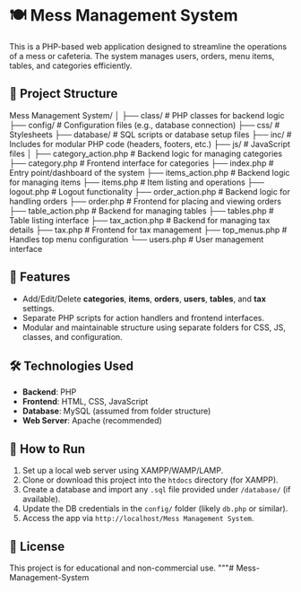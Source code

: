 # 🍽️ Mess Management System

This is a PHP-based web application designed to streamline the operations of a mess or cafeteria. The system manages users, orders, menu items, tables, and categories efficiently.

## 📁 Project Structure

Mess Management System/
│
├── class/ # PHP classes for backend logic
├── config/ # Configuration files (e.g., database connection)
├── css/ # Stylesheets
├── database/ # SQL scripts or database setup files
├── inc/ # Includes for modular PHP code (headers, footers, etc.)
├── js/ # JavaScript files
│
├── category_action.php # Backend logic for managing categories
├── category.php # Frontend interface for categories
├── index.php # Entry point/dashboard of the system
├── items_action.php # Backend logic for managing items
├── items.php # Item listing and operations
├── logout.php # Logout functionality
├── order_action.php # Backend logic for handling orders
├── order.php # Frontend for placing and viewing orders
├── table_action.php # Backend for managing tables
├── tables.php # Table listing interface
├── tax_action.php # Backend for managing tax details
├── tax.php # Frontend for tax management
├── top_menus.php # Handles top menu configuration
└── users.php # User management interface

## 🎯 Features

- Add/Edit/Delete **categories**, **items**, **orders**, **users**, **tables**, and **tax** settings.
- Separate PHP scripts for action handlers and frontend interfaces.
- Modular and maintainable structure using separate folders for CSS, JS, classes, and configuration.

## 🛠 Technologies Used

- **Backend**: PHP
- **Frontend**: HTML, CSS, JavaScript
- **Database**: MySQL (assumed from folder structure)
- **Web Server**: Apache (recommended)

## 🚀 How to Run

1. Set up a local web server using XAMPP/WAMP/LAMP.
2. Clone or download this project into the `htdocs` directory (for XAMPP).
3. Create a database and import any `.sql` file provided under `/database/` (if available).
4. Update the DB credentials in the `config/` folder (likely `db.php` or similar).
5. Access the app via `http://localhost/Mess Management System`.

## 📄 License

This project is for educational and non-commercial use.
"""#   M e s s - M a n a g e m e n t - S y s t e m  
 
